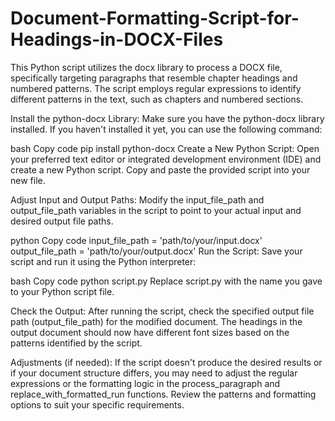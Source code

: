 # Document-Formatting-Script-for-Headings-in-DOCX-Files
This Python script utilizes the docx library to process a DOCX file, specifically targeting paragraphs that resemble chapter headings and numbered patterns. The script employs regular expressions to identify different patterns in the text, such as chapters and numbered sections. 

Install the python-docx Library:
Make sure you have the python-docx library installed. If you haven't installed it yet, you can use the following command:

bash
Copy code
pip install python-docx
Create a New Python Script:
Open your preferred text editor or integrated development environment (IDE) and create a new Python script. Copy and paste the provided script into your new file.

Adjust Input and Output Paths:
Modify the input_file_path and output_file_path variables in the script to point to your actual input and desired output file paths.

python
Copy code
input_file_path = 'path/to/your/input.docx'
output_file_path = 'path/to/your/output.docx'
Run the Script:
Save your script and run it using the Python interpreter:

bash
Copy code
python script.py
Replace script.py with the name you gave to your Python script file.

Check the Output:
After running the script, check the specified output file path (output_file_path) for the modified document. The headings in the output document should now have different font sizes based on the patterns identified by the script.

Adjustments (if needed):
If the script doesn't produce the desired results or if your document structure differs, you may need to adjust the regular expressions or the formatting logic in the process_paragraph and replace_with_formatted_run functions. Review the patterns and formatting options to suit your specific requirements.
